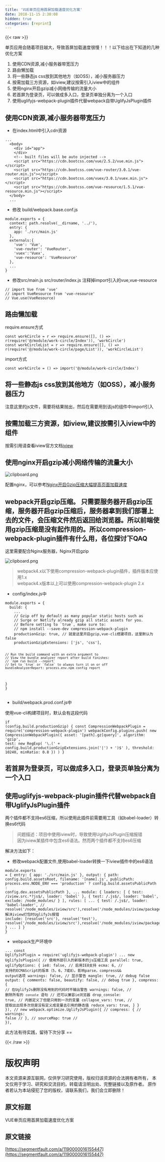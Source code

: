 ```yaml
---
title: 'VUE单页应用首屏加载速度优化方案' 
date: 2018-11-15 2:30:08
hidden: true
categories: [reprint]
---
```


{{< raw >}}
<p>&#x5355;&#x9875;&#x5E94;&#x7528;&#x4F1A;&#x968F;&#x7740;&#x9879;&#x76EE;&#x8D8A;&#x5927;&#xFF0C;&#x5BFC;&#x81F4;&#x9996;&#x5C4F;&#x52A0;&#x8F7D;&#x901F;&#x5EA6;&#x5F88;&#x6162;&#xFF01;&#xFF01;&#xFF01;&#x4EE5;&#x4E0B;&#x7ED9;&#x51FA;&#x5728;&#x4E0B;&#x77E5;&#x9053;&#x7684;&#x51E0;&#x79CD;&#x4F18;&#x5316;&#x65B9;&#x6848;</p><ol><li>&#x4F7F;&#x7528;CDN&#x8D44;&#x6E90;,&#x51CF;&#x5C0F;&#x670D;&#x52A1;&#x5668;&#x5E26;&#x5BBD;&#x538B;&#x529B;</li><li>&#x8DEF;&#x7531;&#x61D2;&#x52A0;&#x8F7D;</li><li>&#x5C06;&#x4E00;&#x4E9B;&#x9759;&#x6001;js css&#x653E;&#x5230;&#x5176;&#x4ED6;&#x5730;&#x65B9;&#xFF08;&#x5982;OSS&#xFF09;&#xFF0C;&#x51CF;&#x5C0F;&#x670D;&#x52A1;&#x5668;&#x538B;&#x529B;</li><li>&#x6309;&#x9700;&#x52A0;&#x8F7D;&#x4E09;&#x65B9;&#x8D44;&#x6E90;&#xFF0C;&#x5982;iview,&#x5EFA;&#x8BAE;&#x6309;&#x9700;&#x5F15;&#x5165;iview&#x4E2D;&#x7684;&#x7EC4;&#x4EF6;</li><li>&#x4F7F;&#x7528;nginx&#x5F00;&#x542F;gzip&#x51CF;&#x5C0F;&#x7F51;&#x7EDC;&#x4F20;&#x8F93;&#x7684;&#x6D41;&#x91CF;&#x5927;&#x5C0F;</li><li>&#x82E5;&#x9996;&#x5C4F;&#x4E3A;&#x767B;&#x5F55;&#x9875;&#xFF0C;&#x53EF;&#x4EE5;&#x505A;&#x6210;&#x591A;&#x5165;&#x53E3;&#xFF0C;&#x767B;&#x5F55;&#x9875;&#x5355;&#x72EC;&#x5206;&#x79BB;&#x4E3A;&#x4E00;&#x4E2A;&#x5165;&#x53E3;</li><li>&#x4F7F;&#x7528;uglifyjs-webpack-plugin&#x63D2;&#x4EF6;&#x4EE3;&#x66FF;webpack&#x81EA;&#x5E26;UglifyJsPlugin&#x63D2;&#x4EF6;</li></ol><h2>&#x4F7F;&#x7528;CDN&#x8D44;&#x6E90;,&#x51CF;&#x5C0F;&#x670D;&#x52A1;&#x5668;&#x5E26;&#x5BBD;&#x538B;&#x529B;</h2><ul><li>&#x5728;index.html&#x4E2D;&#x5F15;&#x5165;cdn&#x8D44;&#x6E90;</li></ul><pre><code>...
  &lt;body&gt;
    &lt;div id=&quot;app&quot;&gt;
    &lt;/div&gt;
    &lt;!-- built files will be auto injected --&gt;
    &lt;script src=&quot;https://cdn.bootcss.com/vue/2.5.2/vue.min.js&quot;&gt;&lt;/script&gt;
    &lt;script src=&quot;https://cdn.bootcss.com/vue-router/3.0.1/vue-router.min.js&quot;&gt;&lt;/script&gt;
    &lt;script src=&quot;https://cdn.bootcss.com/vuex/3.0.1/vuex.min.js&quot;&gt;&lt;/script&gt;
    &lt;script src=&quot;https://cdn.bootcss.com/vue-resource/1.5.1/vue-resource.min.js&quot;&gt;&lt;/script&gt;
  &lt;/body&gt;
  ...</code></pre><ul><li>&#x4FEE;&#x6539; build/webpack.base.conf.js</li></ul><pre><code>module.exports = {
  context: path.resolve(__dirname, &apos;../&apos;),
  entry: {
    app: &apos;./src/main.js&apos;
  },
  externals:{
    &apos;vue&apos;: &apos;Vue&apos;,
    &apos;vue-router&apos;: &apos;VueRouter&apos;,
    &apos;vuex&apos;:&apos;Vuex&apos;,
    &apos;vue-resource&apos;: &apos;VueResource&apos;
  },
  ...
}</code></pre><ul><li>&#x4FEE;&#x6539;src/main.js src/router/index.js &#x6CE8;&#x91CA;&#x6389;import&#x5F15;&#x5165;&#x7684;vue,vue-resource</li></ul><pre><code>// import Vue from &apos;vue&apos;
// import VueResource from &apos;vue-resource&apos;
// Vue.use(VueResource)</code></pre><h2>&#x8DEF;&#x7531;&#x61D2;&#x52A0;&#x8F7D;</h2><p>require.ensure&#x65B9;&#x5F0F;</p><pre><code>const workCircle = r =&gt; require.ensure([], () =&gt; r(require(&apos;@/module/work-circle/Index&apos;)), &apos;workCircle&apos;)
const workCircleList = r =&gt; require.ensure([], () =&gt; r(require(&apos;@/module/work-circle/page/List&apos;)), &apos;workCircleList&apos;)
</code></pre><p>import&#x65B9;&#x5F0F;</p><pre><code>const workCircle = () =&gt; import(&apos;@/module/work-circle/Index&apos;)</code></pre><h2>&#x5C06;&#x4E00;&#x4E9B;&#x9759;&#x6001;js css&#x653E;&#x5230;&#x5176;&#x4ED6;&#x5730;&#x65B9;&#xFF08;&#x5982;OSS&#xFF09;&#xFF0C;&#x51CF;&#x5C0F;&#x670D;&#x52A1;&#x5668;&#x538B;&#x529B;</h2><p>&#x6CE8;&#x610F;&#x8FD9;&#x91CC;&#x7684;js&#x6587;&#x4EF6;&#xFF0C;&#x9700;&#x8981;&#x5C06;&#x7ED3;&#x679C;&#x629B;&#x51FA;&#xFF0C;&#x7136;&#x540E;&#x5728;&#x9700;&#x8981;&#x7528;&#x5230;&#x8BE5;js&#x7684;&#x7EC4;&#x4EF6;&#x4E2D;import&#x5F15;&#x5165;</p><h2>&#x6309;&#x9700;&#x52A0;&#x8F7D;&#x4E09;&#x65B9;&#x8D44;&#x6E90;&#xFF0C;&#x5982;iview,&#x5EFA;&#x8BAE;&#x6309;&#x9700;&#x5F15;&#x5165;iview&#x4E2D;&#x7684;&#x7EC4;&#x4EF6;</h2><p>&#x6309;&#x9700;&#x5F15;&#x7528;&#x8BF7;&#x67E5;&#x770B;iview&#x5B98;&#x65B9;&#x6587;&#x6863;<a href="https://www.iviewui.com/docs/guide/install" rel="nofollow noreferrer">iview</a></p><h2>&#x4F7F;&#x7528;nginx&#x5F00;&#x542F;gzip&#x51CF;&#x5C0F;&#x7F51;&#x7EDC;&#x4F20;&#x8F93;&#x7684;&#x6D41;&#x91CF;&#x5927;&#x5C0F;</h2><p><span class="img-wrap"><img data-src="/img/bVbg1h3?w=479&amp;h=364" src="https://static.alili.tech/img/bVbg1h3?w=479&amp;h=364" alt="clipboard.png" title="clipboard.png"></span></p><p>&#x914D;&#x7F6E;nginx&#xFF0C;&#x53EF;&#x4EE5;&#x53C2;&#x8003;<a href="http://www.veryhuo.com/a/view/51706.html" rel="nofollow noreferrer">Nginx&#x5F00;&#x542F;Gzip&#x538B;&#x7F29;&#x5927;&#x5E45;&#x63D0;&#x9AD8;&#x9875;&#x9762;&#x52A0;&#x8F7D;&#x901F;&#x5EA6;</a></p><h2>webpack&#x5F00;&#x542F;gzip&#x538B;&#x7F29;&#x3002; &#x53EA;&#x9700;&#x8981;&#x670D;&#x52A1;&#x5668;&#x5F00;&#x542F;gzip&#x538B;&#x7F29;&#xFF0C;&#x670D;&#x52A1;&#x5668;&#x5F00;&#x542F;gzip&#x538B;&#x7F29;&#x540E;&#xFF0C;&#x670D;&#x52A1;&#x5668;&#x62FF;&#x5230;&#x6211;&#x4EEC;&#x90E8;&#x7F72;&#x4E0A;&#x53BB;&#x7684;&#x6587;&#x4EF6;&#xFF0C;&#x4F1A;&#x538B;&#x7F29;&#x6587;&#x4EF6;&#x7136;&#x540E;&#x8FD4;&#x56DE;&#x7ED9;&#x6D4F;&#x89C8;&#x5668;&#x3002;&#x6240;&#x4EE5;&#x524D;&#x7AEF;&#x4F7F;&#x7528;gzip&#x538B;&#x7F29;&#x662F;&#x6CA1;&#x6709;&#x8D77;&#x4F5C;&#x7528;&#x7684;&#x3002;&#x6240;&#x4EE5;compression-webpack-plugin&#x63D2;&#x4EF6;&#x6709;&#x4EC0;&#x4E48;&#x7528;&#xFF0C;&#x5404;&#x4F4D;&#x63A2;&#x8BA8;&#x4E0B;QAQ</h2><p>&#x8FD9;&#x91CC;&#x9700;&#x8981;&#x914D;&#x5408;Nginx&#x670D;&#x52A1;&#x5668;&#xFF0C;Nginx&#x5F00;&#x542F;gzip</p><p><img alt="clipboard.png" title="clipboard.png" src="https://static.alili.techundefined"></p><blockquote>webpack4.x&#x4EE5;&#x4E0B;&#x4F7F;&#x7528;compression-webpack-plugin&#x63D2;&#x4EF6;&#xFF0C;&#x63D2;&#x4EF6;&#x7248;&#x672C;&#x5E94;&#x4F7F;&#x7528;1.x<br>webpack4.x&#x7248;&#x672C;&#x4EE5;&#x4E0A;&#x53EF;&#x4EE5;&#x4F7F;&#x7528;compression-webpack-plugin 2.x</blockquote><ul><li>config/index.js&#x4E2D;</li></ul><pre><code>module.exports = {
  build: {
    ...
    // Gzip off by default as many popular static hosts such as
    // Surge or Netlify already gzip all static assets for you.
    // Before setting to `true`, make sure to:
    // npm install --save-dev compression-webpack-plugin
    productionGzip: true, // &#x5C31;&#x662F;&#x8FD9;&#x91CC;&#x5F00;&#x542F;gzip,vue-cli&#x642D;&#x5EFA;&#x9879;&#x76EE;&#xFF0C;&#x8FD9;&#x91CC;&#x9ED8;&#x8BA4;&#x4E3A;false
    productionGzipExtensions: [&apos;js&apos;, &apos;css&apos;],

    // Run the build command with an extra argument to
    // View the bundle analyzer report after build finishes:
    // `npm run build --report`
    // Set to `true` or `false` to always turn it on or off
    bundleAnalyzerReport: process.env.npm_config_report
  }
}</code></pre><ul><li>build/webpack.prod.conf.js&#x4E2D;</li></ul><p>&#x4F7F;&#x7528;vue-cli&#x6784;&#x5EFA;&#x9879;&#x76EE;&#x65F6;&#xFF0C;&#x9ED8;&#x8BA4;&#x4F1A;&#x6709;&#x8FD9;&#x6BB5;&#x4EE3;&#x7801;</p><pre><code>if (config.build.productionGzip) {
  const CompressionWebpackPlugin = require(&apos;compression-webpack-plugin&apos;)
  webpackConfig.plugins.push(
    new CompressionWebpackPlugin({
      asset: &apos;[path].gz[query]&apos;,
      algorithm: &apos;gzip&apos;,
      test: new RegExp(
        &apos;\\.(&apos; +
        config.build.productionGzipExtensions.join(&apos;|&apos;) +
        &apos;)$&apos;
      ),
      threshold: 10240,
      minRatio: 0.8
    })
  )
}
</code></pre><h2>&#x82E5;&#x9996;&#x5C4F;&#x4E3A;&#x767B;&#x5F55;&#x9875;&#xFF0C;&#x53EF;&#x4EE5;&#x505A;&#x6210;&#x591A;&#x5165;&#x53E3;&#xFF0C;&#x767B;&#x5F55;&#x9875;&#x5355;&#x72EC;&#x5206;&#x79BB;&#x4E3A;&#x4E00;&#x4E2A;&#x5165;&#x53E3;</h2><h2>&#x4F7F;&#x7528;uglifyjs-webpack-plugin&#x63D2;&#x4EF6;&#x4EE3;&#x66FF;webpack&#x81EA;&#x5E26;UglifyJsPlugin&#x63D2;&#x4EF6;</h2><p>&#x4E24;&#x4E2A;&#x63D2;&#x4EF6;&#x90FD;&#x4E0D;&#x652F;&#x6301;es6&#x538B;&#x7F29;&#xFF0C;&#x6240;&#x4EE5;&#x4F7F;&#x7528;&#x6B64;&#x63D2;&#x4EF6;&#x524D;&#x9700;&#x8981;&#x7528;&#x5DE5;&#x5177;&#xFF08;&#x5982;babel-loader&#xFF09;&#x8F6C;&#x6362;es6&#x4EE3;&#x7801;</p><blockquote>&#x95EE;&#x9898;&#x63CF;&#x8FF0;&#xFF1A;&#x9879;&#x76EE;&#x4E2D;&#x4F7F;&#x7528;iview&#x65F6;&#xFF0C;&#x5BFC;&#x81F4;&#x4F7F;&#x7528;UglifyJsPlugin&#x538B;&#x7F29;&#x62A5;&#x9519;<br>&#x56E0;&#x4E3A;iview&#x67D0;&#x63D2;&#x4EF6;&#x4E2D;&#x5305;&#x542B;es6&#x8BED;&#x6CD5;&#x3002;&#x7136;&#x800C;&#x4E24;&#x4E2A;&#x63D2;&#x4EF6;&#x90FD;&#x4E0D;&#x652F;&#x6301;es6&#x538B;&#x7F29;</blockquote><p>&#x89E3;&#x51B3;&#x65B9;&#x6CD5;&#x5982;&#x4E0B;&#xFF1A;</p><ul><li>&#x4FEE;&#x6539;webpack&#x914D;&#x7F6E;&#x6587;&#x4EF6;,&#x4F7F;&#x7528;babel-loader&#x8F6C;&#x6362;&#x4E00;&#x4E0B;iview&#x63D2;&#x4EF6;&#x4E2D;&#x7684;es6&#x8BED;&#x6CD5;</li></ul><pre><code>module.exports = {
  entry: {
    app: &apos;./src/main.js&apos;
  },
  output: {
    path: config.build.assetsRoot,
    filename: &apos;[name].js&apos;,
    publicPath: process.env.NODE_ENV === &apos;production&apos;
      ? config.build.assetsPublicPath
      : config.dev.assetsPublicPath
  },
...
  module: {
    loaders: [
      { test: /iview.src.*?js$/, loader: &apos;babel&apos; },
      { test: /\.js$/, loader: &apos;babel&apos;, exclude: /node_modules/ }
    ],
    rules: [
    ...
      {
        test: /\.js$/,
        loader: &apos;babel-loader&apos;,
         // resolve(&apos;/node_modules/iview/src&apos;),resolve(&apos;/node_modules/iview/packages&apos;)&#x89E3;&#x51B3;iview&#x6253;&#x5305;&#x65F6;UglifyJs&#x62A5;&#x9519;
        include: [resolve(&apos;src&apos;), resolve(&apos;test&apos;), resolve(&apos;/node_modules/iview/src&apos;),resolve(&apos;/node_modules/iview/packages&apos;)]
      }
      ...
    ]
  }
}</code></pre><ul><li>webpack&#x751F;&#x4EA7;&#x73AF;&#x5883;&#x4E2D;</li></ul><pre><code>...
const UglifyJsPlugin = require(&apos;uglifyjs-webpack-plugin&apos;)
...
    new UglifyJsPlugin({
      // &#x4F7F;&#x7528;&#x5916;&#x90E8;&#x5F15;&#x5165;&#x7684;&#x65B0;&#x7248;&#x672C;&#x7684;js&#x538B;&#x7F29;&#x5DE5;&#x5177;
      parallel: true,
      uglifyOptions: {
        ie8: false, // &#x542F;&#x7528;IE8&#x652F;&#x6301;
        ecma: 6, // &#x652F;&#x6301;&#x7684;ECMAScript&#x7684;&#x7248;&#x672C;&#xFF08;5&#xFF0C;6&#xFF0C;7&#x6216;8&#xFF09;&#x3002;&#x5F71;&#x54CD;parse&#xFF0C;compress&amp;&amp; output&#x9009;&#x9879;
        warnings: false, // &#x663E;&#x793A;&#x8B66;&#x544A;
        mangle: true, // debug false
        output: {
          comments: false,
          beautify: false, // debug true
        },
        compress: {
          // &#x5728;UglifyJs&#x5220;&#x9664;&#x6CA1;&#x6709;&#x7528;&#x5230;&#x7684;&#x4EE3;&#x7801;&#x65F6;&#x4E0D;&#x8F93;&#x51FA;&#x8B66;&#x544A;
          warnings: false,
          // &#x5220;&#x9664;&#x6240;&#x6709;&#x7684; `console` &#x8BED;&#x53E5;
          // &#x8FD8;&#x53EF;&#x4EE5;&#x517C;&#x5BB9;ie&#x6D4F;&#x89C8;&#x5668;
          drop_console: true,
          // &#x5185;&#x5D4C;&#x5B9A;&#x4E49;&#x4E86;&#x4F46;&#x662F;&#x53EA;&#x7528;&#x5230;&#x4E00;&#x6B21;&#x7684;&#x53D8;&#x91CF;
          collapse_vars: true,
          // &#x63D0;&#x53D6;&#x51FA;&#x51FA;&#x73B0;&#x591A;&#x6B21;&#x4F46;&#x662F;&#x6CA1;&#x6709;&#x5B9A;&#x4E49;&#x6210;&#x53D8;&#x91CF;&#x53BB;&#x5F15;&#x7528;&#x7684;&#x9759;&#x6001;&#x503C;
          reduce_vars: true,
        }
      }
    }),
    // new webpack.optimize.UglifyJsPlugin({
    //   compress: {
    //     warnings: false
    //   },
    //   sourceMap: true
    // }),</code></pre><p>&#x6B64;&#x65B9;&#x6CD5;&#x6709;&#x5F85;&#x5B9E;&#x8DF5;&#xFF0C;&#x7559;&#x5F85;&#x4E0B;&#x6B21;&#x5206;&#x4EAB; ==</p>
{{< /raw >}}

# 版权声明
本文资源来源互联网，仅供学习研究使用，版权归该资源的合法拥有者所有，
本文仅用于学习、研究和交流目的。转载请注明出处、完整链接以及原作者。
原作者若认为本站侵犯了您的版权，请联系我们，我们会立即删除！

## 原文标题
VUE单页应用首屏加载速度优化方案

## 原文链接
[https://segmentfault.com/a/1190000016155447](https://segmentfault.com/a/1190000016155447)

